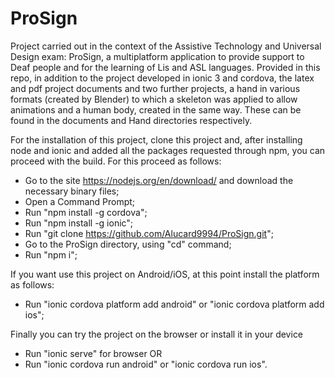 # ProSign
Project carried out in the context of the Assistive Technology and Universal Design exam: ProSign, a multiplatform application to provide
support to Deaf people and for the learning of Lis and ASL languages. Provided in this repo, in addition to the project developed in ionic 3 and cordova, the latex and pdf project documents and two further projects, a hand in various formats (created by Blender) to which a skeleton was applied to allow animations and a human body, created in the same way. These can be found in the documents and Hand directories respectively.

For the installation of this project, clone this project and, after installing node and ionic and added all the packages requested through npm, you can proceed with the build. 
For this proceed as follows:

* Go to the site https://nodejs.org/en/download/ and download the necessary binary files;
* Open a Command Prompt;
* Run "npm install -g cordova";
* Run "npm install -g ionic";
* Run "git clone https://github.com/Alucard9994/ProSign.git";
* Go to the ProSign directory, using "cd" command;
* Run "npm i";

If you want use this project on Android/iOS, at this point install the platform as follows:

* Run "ionic cordova platform add android" or "ionic cordova platform add ios";

Finally you can try the project on the browser or install it in your device

* Run "ionic serve" for browser 
OR
* Run "ionic cordova run android" or "ionic cordova run ios". 
